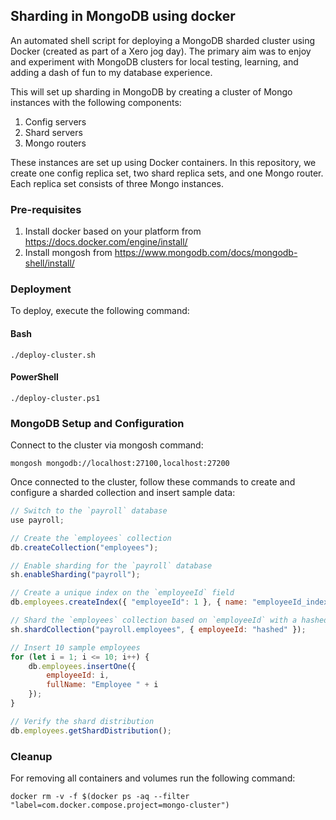 ## Sharding in MongoDB using docker
An automated shell script for deploying a MongoDB sharded cluster using Docker (created as part of a Xero jog day). The primary aim was to enjoy and experiment with MongoDB clusters for local testing, learning, and adding a dash of fun to my database experience.

This will set up sharding in MongoDB by creating a cluster of Mongo instances with the following components:
1. Config servers
2. Shard servers
3. Mongo routers

These instances are set up using Docker containers. In this repository, we create one config replica set, two shard replica sets, and one Mongo router. Each replica set consists of three Mongo instances.

### Pre-requisites
1. Install docker based on your platform from https://docs.docker.com/engine/install/
2. Install mongosh from https://www.mongodb.com/docs/mongodb-shell/install/

### Deployment

To deploy, execute the following command: 

#### Bash

```shell
./deploy-cluster.sh
```

#### PowerShell

```shell
./deploy-cluster.ps1
```

### MongoDB Setup and Configuration

Connect to the cluster via mongosh command:

```shell
mongosh mongodb://localhost:27100,localhost:27200
```

Once connected to the cluster, follow these commands to create and configure a sharded collection and insert sample data:

```javascript
// Switch to the `payroll` database
use payroll;

// Create the `employees` collection
db.createCollection("employees");

// Enable sharding for the `payroll` database
sh.enableSharding("payroll");

// Create a unique index on the `employeeId` field
db.employees.createIndex({ "employeeId": 1 }, { name: "employeeId_index", unique: true });

// Shard the `employees` collection based on `employeeId` with a hashed sharding key
sh.shardCollection("payroll.employees", { employeeId: "hashed" });

// Insert 10 sample employees
for (let i = 1; i <= 10; i++) {
    db.employees.insertOne({
        employeeId: i,
        fullName: "Employee " + i
    });
}

// Verify the shard distribution
db.employees.getShardDistribution();

```

### Cleanup
For removing all containers and volumes run the following command:

```shell
docker rm -v -f $(docker ps -aq --filter "label=com.docker.compose.project=mongo-cluster")
```